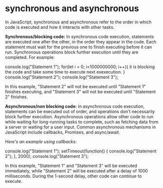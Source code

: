 # synchronous and asynchronous

In JavaScript, synchronous and asynchronous refer to the order in which code is executed and how it interacts with other tasks.

**Synchronous/blocking code:**
In synchronous code execution, statements are executed one after the other, in the order they appear in the code. Each statement must wait for the previous one to finish executing before it can run. Synchronous operations block further execution until they are completed.
For example:

console.log("Statement 1");
for(let i = 0; i<1000000000; i++){ it is blocking the code and take some time to execute next exexecution.
}
console.log("Statement 2");
console.log("Statement 3");

In this example, "Statement 2" will not be executed until "Statement 1" finishes executing, and "Statement 3" will not be executed until "Statement 2" finishes.

**Asynchronous/non blocking code:**
In asynchronous code execution, statements can be executed out of order, and operations don't necessarily block further execution. Asynchronous operations allow other code to run while waiting for long-running tasks to complete, such as fetching data from a server or waiting for a user input. Common asynchronous mechanisms in JavaScript include callbacks, Promises, and async/await.

_Here's an example using callbacks:_

console.log("Statement 1");
setTimeout(function() {
console.log("Statement 2");
}, 2000);
console.log("Statement 3");

In this example, "Statement 1" and "Statement 3" will be executed immediately, while "Statement 2" will be executed after a delay of 1000 milliseconds. During the 1-second delay, other code can continue to execute.
